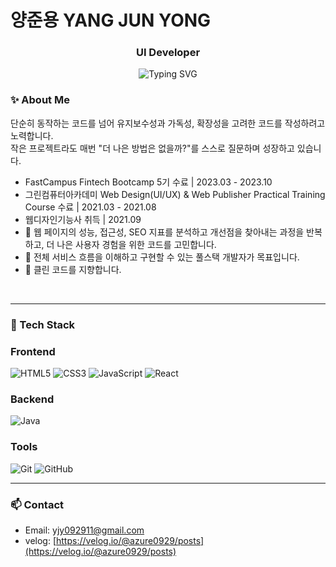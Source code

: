 <h1>양준용 YANG JUN YONG</h1>
<h3 align="center">UI Developer</h3>

<p align="center">
  <img src="https://readme-typing-svg.demolab.com?font=Fira+Code&pause=1000&center=true&vCenter=true&width=435&lines=React+%2C+Javascript;Frontend+%26+Backend+Developer;Clean+Code+%2C+UX+First+Thinking;Always+learning+%E2%9C%8C%EF%B8%8F" alt="Typing SVG" />
</p>

### ✨ About Me

단순히 동작하는 코드를 넘어 유지보수성과 가독성, 확장성을 고려한 코드를 작성하려고 노력합니다.<br>
작은 프로젝트라도 매번 "더 나은 방법은 없을까?"를 스스로 질문하며 성장하고 있습니다.

- FastCampus Fintech Bootcamp 5기 수료 | 2023.03 - 2023.10
- 그린컴퓨터아카데미 Web Design(UI/UX) & Web Publisher Practical Training Course 수료 | 2021.03 - 2021.08
- 웹디자인기능사 취득 | 2021.09
- 🧠 웹 페이지의 성능, 접근성, SEO 지표를 분석하고 개선점을 찾아내는 과정을 반복하고, 더 나은 사용자 경험을 위한 코드를 고민합니다.
- 🎯 전체 서비스 흐름을 이해하고 구현할 수 있는 풀스택 개발자가 목표입니다.
- 🌱 클린 코드를 지향합니다.

<br>

---

### 🚀 Tech Stack

### Frontend

![HTML5](https://img.shields.io/badge/-HTML5-E34F26?style=flat-square&logo=html5&logoColor=white)
![CSS3](https://img.shields.io/badge/-CSS3-1572B6?style=flat-square&logo=css3)
![JavaScript](https://img.shields.io/badge/-JavaScript-F7DF1E?style=flat-square&logo=javascript&logoColor=black)
![React](https://img.shields.io/badge/-React-61DAFB?style=flat-square&logo=react&logoColor=black)

### Backend

![Java](https://img.shields.io/badge/Java-007396?style=flat&logo=OpenJDK&logoColor=white)

### Tools

![Git](https://img.shields.io/badge/-Git-F05032?style=flat-square&logo=git&logoColor=white)
![GitHub](https://img.shields.io/badge/-GitHub-181717?style=flat-square&logo=github)

---

### 📫 Contact

- Email: [yjy092911@gmail.com](yjy092911@gmail.com)
- velog: [https://velog.io/@azure0929/posts](https://velog.io/@azure0929/posts)
